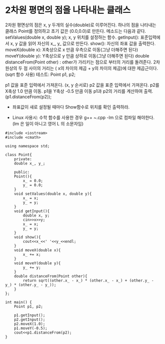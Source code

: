 
# 2차원 평면의 점을 나타내는 클래스

2차원 평면상의 점은 x, y 두개의 실수(double)로 이루어진다.
하나의 점을 나타내는 클래스 Point를 정의하고 초기 값은 (0.0,0.0)로 만든다.
메소드는 다음과 같다.
setValues(double x, double y);   x, y 위치를 설정하는 함수.
getInput():  표준입력에서 x, y 값을 읽어 자신의 x_, y_ 값으로 만든다.
show(): 자신의 좌표 값을 출력한다.
moveX(double x): X축상으로 x 만큼 우측으로 이동(그냥 더해주면 된다)
moveY(double y): Y축상으로 y 만큼 상하로 이동(그냥 더해주면 된다)
double distanceFrom(Point other) : other가 가리키는 점으로 부터의 거리를 돌려준다. 
2차원상의 두 점 사이의 거리는 ( x의 차이의 제곱 + y의 차이의 제곱)에 대한 제곱근이다. (sqrt 함수 사용)
테스트:
Point p1, p2;   

p1 값을 표준 입력에서 가져온다. (x, y 순서로)
p2 값을 표준 입력에서 가져온다.
p2를 X축상 1.0 만큼 이동.
p1을 Y축상 -0.5 만큼 이동
p1과 p2의 거리를 계산하여 출력. (p1.distanceFrom(p2));
* 좌표값이 새로 설정될 때마다 Show함수로 위치를 확인 출력하라.

* Linux 사용시:
수학 함수를 사용한 경우 g++ ~.cpp -lm 으로 컴파일 해야한다. (lm 은 일이 아니고 영어 L 의 소문자임)

```
#include <iostream>
#include <cmath>

using namespace std;

class Point{
	private:
	double x_, y_;
	
	public:
	Point(){
		x_ = 0.0;
		y_ = 0.0;
	}
	void setValues(double x, double y){
		x_ = x;
		y_ = y;
	}
	void getInput(){
		double x, y;
		cin>>x>>y;
		x_ = x;
		y_ = y;
	}
	void show(){
		cout<<x_<<' '<<y_<<endl;
	}
	void moveX(double x){
		x_ += x;
	}
	void moveY(double y){
		y_ += y;
	}
	double distanceFrom(Point other){
		return sqrt((other.x_ - x_) * (other.x_ - x_) + (other.y_ - y_) * (other.y_ - y_));
	}
};

int main() {
	Point p1, p2;

	p1.getInput();
	p2.getInput();
	p2.moveX(1.0);
	p1.moveY(-0.5);
	cout<<p1.distanceFrom(p2);
}


```
